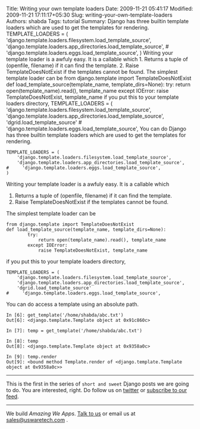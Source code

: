Title: Writing your own template loaders
Date: 2009-11-21 05:41:17
Modified: 2009-11-21 17:11:17+05:30
Slug: writing-your-own-template-loaders
Authors: shabda
Tags: tutorial
Summary: Django has three builtin template loaders which are used to get the templates for rendering. TEMPLATE_LOADERS = ( 'django.template.loaders.filesystem.load_template_source', 'django.template.loaders.app_directories.load_template_source', # 'django.template.loaders.eggs.load_template_source', ) Writing your template loader is a awfuly easy. It is a callable which 1. Returns a tuple of (openfile, filename) if it can find the template. 2. Raise TemplateDoesNotExist if the templates cannot be found. The simplest template loader can be from django.template import TemplateDoesNotExist def load_template_source(template_name, template_dirs=None): try: return open(template_name).read(), template_name except IOError: raise TemplateDoesNotExist, template_name if you put this to your template loaders directory, TEMPLATE_LOADERS = ( 'django.template.loaders.filesystem.load_template_source', 'django.template.loaders.app_directories.load_template_source', 'dgrid.load_template_source' # 'django.template.loaders.eggs.load_template_source', You can do
Django has three builtin template loaders which are used to get the templates for rendering.

    TEMPLATE_LOADERS = (
        'django.template.loaders.filesystem.load_template_source',
        'django.template.loaders.app_directories.load_template_source',
    #     'django.template.loaders.eggs.load_template_source',
    )
    
Writing your template loader is a awfuly easy. It is a callable which

1. Returns a tuple of (openfile, filename) if it can find the template.
2. Raise TemplateDoesNotExist if the templates cannot be found.

The simplest template loader can be
    
    from django.template import TemplateDoesNotExist
    def load_template_source(template_name, template_dirs=None):
            try:
                return open(template_name).read(), template_name
            except IOError:
                raise TemplateDoesNotExist, template_name

if you put this to your template loaders directory,

    TEMPLATE_LOADERS = (
        'django.template.loaders.filesystem.load_template_source',
        'django.template.loaders.app_directories.load_template_source',
        'dgrid.load_template_source'
    #     'django.template.loaders.eggs.load_template_source',
    
You can do access a template using an absolute path.
    
    In [6]: get_template('/home/shabda/abc.txt')
    Out[6]: <django.template.Template object at 0x91c860c>
    
    In [7]: temp = get_template('/home/shabda/abc.txt')
    
    In [8]: temp
    Out[8]: <django.template.Template object at 0x9358a0c>
    
    In [9]: temp.render
    Out[9]: <bound method Template.render of <django.template.Template object at 0x9358a0c>>


---------------

This is the first in the series of `short and sweet` Django posts we are going to do. You are interested, right. Do follow us on [twitter](http://twitter.com/uswaretech) or [subscribe to our feed](http://feeds.feedburner.com/uswarearticles).

-----

We build *Amazing We Apps*. [Talk to us](http://uswaretech.com/contact/) or email us at sales@uswaretech.com .

